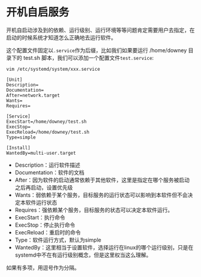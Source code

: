 # 开机自启服务

开机自启动涉及到的依赖、运行级别、运行环境等等问题肯定需要用户去指定，在启动的时候系统才知道怎么正确地去运行软件。

这个配置文件固定以`.service`作为后缀，比如我们如果要运行 /home/downey 目录下的 test.sh 脚本，我们可以添加一个配置文件`test.service`:

`vim /etc/systemd/system/xxx.service`

```
[Unit]
Description=
Documentation=
After=network.target
Wants=
Requires=

[Service]
ExecStart=/home/downey/test.sh
ExecStop=
ExecReload=/home/downey/test.sh
Type=simple

[Install]
WantedBy=multi-user.target
```

+ Description：运行软件描述
+ Documentation：软件的文档
+ After：因为软件的启动通常依赖于其他软件，这里是指定在哪个服务被启动之后再启动，设置优先级
+ Wants：弱依赖于某个服务，目标服务的运行状态可以影响到本软件但不会决定本软件运行状态
+ Requires：强依赖某个服务，目标服务的状态可以决定本软件运行。
+ ExecStart：执行命令
+ ExecStop：停止执行命令
+ ExecReload：重启时的命令
+ Type：软件运行方式，默认为simple
+ WantedBy：这里相当于设置软件，选择运行在linux的哪个运行级别，只是在systemd中不在有运行级别概念，但是这里权当这么理解。  

如果有多项，用逗号作为分隔。